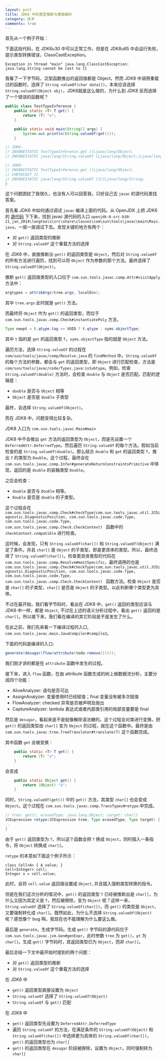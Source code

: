 ```yaml
---
layout: post
title: JDK8 中的类型推断与重载解析
category: 技术
comments: true
---
```



首先从一个例子开始：

下面这段代码，在 JDK6u30 中可以正常工作，但是在 JDK8u65 中会运行失败，提示类型转换错误，ClassCastException。

```
Exception in thread "main" java.lang.ClassCastException: java.lang.String cannot be cast to [C 
```

我看了一下字节码，泛型函数推出的返回值都是 Object。然而 JDK8 中调用重载过的函数时，选择了 `String valueOf(char data[])`，本来应该选择 `String.valueOf(Object obj)`，JDK6就是这么做的，为什么到 JDK8 反而选择了一个错误的函数呢？ 

```java
public class TestTypeInference {
    public static <T> T get() {
        return (T) "x";
    }

    public static void main(String[] args) {
        System.out.println(String.valueOf(get()));
    }

// JDK6: 
// INVOKESTATIC TestTypeInference.get ()Ljava/lang/Object;
// INVOKESTATIC java/lang/String.valueOf (Ljava/lang/Object;)Ljava/lang/String;

// JDK8:  
// INVOKESTATIC TestTypeInference.get ()Ljava/lang/Object;
// CHECKCAST [C
// INVOKESTATIC java/lang/String.valueOf ([C)Ljava/lang/String;
}
```

这个问题困扰了我很久，也没有人可以回答我，只好自己去 `javac` 的源代码里找答案。

首先看 JDK6 中如何通过调试 `javac` 编译上面的代码。从 OpenJDK 上把 JDK6 的 [源代码](http://download.java.net/openjdk/jdk6/) 下下来，找到 javac 源代码的入口 `openjdk-6-src-b30-21_jan_2014\langtools\src\share\classes\com\sun\tools\javac\main\Main.java`，一层一层调试下去。发现关键的地方有两个：

  * 对 `get()` 返回类型的推断
  * 对 `String.valueOf` 这个重载方法的选择
  
在 JDK6 中，直接推断出 `get()` 的返回类型是 `Object`，然后对 `String.valueOf` 的所有方法进行遍历，找到可以将 `Object` 作为参数的那个方法。最终选择了 `String.valueOf(Object)`。

推断 `get()` 返回值类型的入口位于 `com.sun.tools.javac.comp.Attr#visitApply` 方法中：

```java
argtypes = attribArgs(tree.args, localEnv);
```

其中 `tree.args` 此时就是 `get()` 方法。

而最终将 `Object` 作为 `get()` 的返回类型，而位于 `com.sun.tools.javac.comp.Check#instantiatePoly` 方法，

```java
Type newpt = t.qtype.tag <= VOID ? t.qtype : syms.objectType;
```

其中 `t` 指的是 `get` 的返回类型 `T`，`syms.objectType` 指的就是 `Object` 方法。

遍历方法，选择 `String.valueOf` 的过程在 `com/sun/tools/javac/comp/Resolve.java` 的 `findMethod` 中。`String.valueOf` 的每个方法的参数，都会与 `get` 的返回类型，即 `Object` 进行匹配检查，方法是 `com/sun/tools/javac/code/Types.java:isSubtype`。例如，检查 `String.valueOf(double)` 方法时，会检查 `double` 与 `Object` 是否匹配。匹配的逻辑是：

  * `double` 是否与 `Object` 相等
  * `Object` 是否是 `double` 子类型

最终，会选择 `String.valueOf(Object)`。

而在 JDK8 中，问题变得比较复杂。

JDK8 入口为 `com.sun.tools.javac.Main#main`

JDK8 中不会推出 `get` 方法的返回类型为 `Object`，而是先设置一个 `DeferredAttr.DeferredType`。然后遍历 `String.valueOf` 的每个方法。假如当前检查的是 `String.valueOf(double)`。那么结合 `double` 和 `get` 的返回类型 `T`，推出 `T` 的类型为 `Double`。这个过程，最终会在 `com.sun.tools.javac.comp.Infer#generateReturnConstraintsPrimitive` 中体现，返回的是 `double` 的装箱类型 `Double`。

之后会检查：

* `double` 是否与 `Double` 相等。
* `Double` 是否是 `double` 的子类型。

这个过程会在 `com.sun.tools.javac.comp.Check#checkType(com.sun.tools.javac.util.JCDiagnostic.DiagnosticPosition, com.sun.tools.javac.code.Type, com.sun.tools.javac.code.Type, com.sun.tools.javac.comp.Check.CheckContext) ` 函数中的 `checkContext.compatible` 进行检查。

这时候，会发现，只有 `String.valueOf(char[])` 和 `String.valueOf(Object)` 满足了条件。并且 `char[]` 是 `Object` 的子类型，即是更具体的类型。所以，最终选择了 `String.valueOf(char[])`。检查更具体类型的代码在 `com.sun.tools.javac.comp.Resolve#mostSpecific`，最终调用的也是`com.sun.tools.javac.comp.Check#checkType(com.sun.tools.javac.util.JCDiagnostic.DiagnosticPosition, com.sun.tools.javac.code.Type, com.sun.tools.javac.code.Type, com.sun.tools.javac.comp.Check.CheckContext) ` 函数方法。检查 `Object` 是否是 `char[]` 的子类型，`char[]` 是否是 `Object` 的子类型。以此判断哪个类型更为具体。

不过在最开始，我们看字节码时，看出在 JDK8 中，`get()` 返回的类型应该与 JDK6 中一样，都是 `Object`, 不过在上述的语义分析过程中，看出 `get()` 返回的是 `char[]`。所以接下来，我们看在编译的其它阶段是不是发生了什么。

在此之前，我们先来看一下编译过程的入口, `com.sun.tools.javac.main.JavaCompiler#compile2`。

下面的代码是编译的入口:

```java
generate(desugar(flow(attribute(todo.remove()))));
```
我们刚才讲的都是在 `attribute` 函数中发生的过程。

接下来，进入 `flow` 函数，在由 attribute 函数生成的树上做数据流分析，主要分成四个功能：

 * AliveAnalyzer: 语句是否可达
 * AssignAnalyzer: 变量使用时已经赋值；final 变量没有被多次赋值
 * FlowAnalyzer: checked 异常是否被声明及抛出
 * CaptureAnalyzer: lambda 表达式或者内部类引用的局部变量要是 final

然后是 `desugar`，看起来是不是挺像解除语法糖的。这个过程会对类进行变换。把 `get()` 的返回类型由 `char[]` 变为 `Object` 的过程，就在这个函数中。最终是由 `com.sun.tools.javac.tree.TreeTranslator#translate(T)` 这个函数完成。

其中函数 `get` 会被变换：

```java
    public static <T> T get() {
        return (T) "x";
    }
```

会变成 

```java
    public static Object get() {
        return (Object) "x";
    }
```

同时，`String.valueOf(get())` 中的 `get()` 方法，其类型 `char[]` 也会变成 `Object`。这个过程在 `com.sun.tools.javac.comp.TransTypes#retype` 中完成。

```java
// tree: get(); erasedType: java.lang.Object; target: char[]
JCExpression retype(JCExpression tree, Type erasedType, Type target) {
..
}
```
由于 `get()` 返回类型为 `T`，所以这个函数会把 `T` 换成 `Object`，同时插入一条指令，将 `Object` 转换成 `char[]`。

`retype` 的本意如下面这个例子所示：

```
class Cell<A> { A value; }
Cell<Integer> cell;
Integer x = cell.value;
```

此时，会将 `cell.value` 返回值设置成 `Object`, 并且插入强制类型转换的指令。

但是在我们这次分析的情况中，`get()` 的返回类型 `T` 已经被推断出是 `char[]`，为什么又因为其定义是 `T`，然后被擦除，变为 `Object` 呢？这样一来，`String.valueOf` 选择了 `String.valueOf(char[])`，而 `get()` 的类型是 `Object`，又要强制转化成 `char[]`。既然如此，为什么不选择 `String.valueOf(Object)` 呢？感觉像个 bug 啊。我现在也不能理解为什么要这么做。

最后是 `generate`，生成字节码。生成 `get()` 字节码的源代码位于 `com.sun.tools.javac.jvm.Gen#genExpr`，此时参数 `tree` 为 `get()`，`pt` 为 `char[]`。生成 `get()` 字节码时，其返回类型已为 `Object`，而非 `char[]`。

最后总结一下文中最开始时提到的两个问题：

  * 对 `get()` 返回类型的推断
  * 对 `String.valueOf` 这个重载方法的选择

在 JDK6 中

  * `get()` 返回类型直接设置为 `Object`
  * `String.valueOf` 选择了 `String.valueOf(Object)`
  * `String.valueOf` 与 `get()` 匹配

在 JDK8 中

  * `get()` 返回类型先设置为 `DeferredAttr.DeferredType`
  * 遍历 `String.valueOf` 的方法，在满足条件的 `String.valueOf(Object)` 和 `String.valueOf(char[])` 中选择更为具体的 `String.valueOf(char[])`，`get()` 的返回类型也为 `char[]`
  * `get()` 的返回类型在 `desugar` 阶段被擦除，设置为 `Object`，同时强制转为 `char[]`
     
